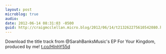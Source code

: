 ```yaml
---
layout: post
microblog: true
audio: 
date: 2012-06-14 08:31:03 -0500
guid: http://craigmcclellan.micro.blog/2012/06/14/t213262275610542080.html
---
```

Download the title track from @SarahBanksMusic's EP For Your Kingdom, produced by me! [t.co/HlnhY55d](http://t.co/HlnhY55d)
